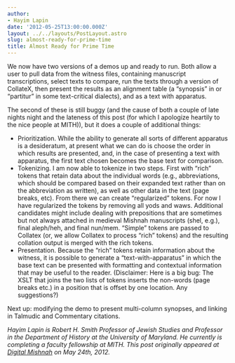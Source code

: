```yaml
---
author:
- Hayim Lapin
date: '2012-05-25T13:00:00.000Z'
layout: ../../layouts/PostLayout.astro
slug: almost-ready-for-prime-time
title: Almost Ready for Prime Time
---
```


We now have two versions of a demos up and ready to run. Both allow a user to pull data from the witness files, containing manuscript transcriptions, select texts to compare, run the texts through a version of CollateX, then present the results as an alignment table (a “synopsis” in or “partitur” in some text-critical dialects), and as a text with apparatus.

The second of these is still buggy (and the cause of both a couple of late nights night and the lateness of this post (for which I apologize heartily to the nice people at MITH)), but it does a couple of additional things:

- Prioritization. While the ability to generate all sorts of different apparatus is a desideratum, at present what we can do is choose the order in which results are presented, and, in the case of presenting a text with apparatus, the first text chosen becomes the base text for comparison.
- Tokenizing. I am now able to tokenize in two steps. First with “rich” tokens that retain data about the individual words (e.g., abbreviations, which should be compared based on their expanded text rather than on the abbreviation as written), as well as other data in the text (page breaks, etc). From there we can create “regularized” tokens. For now I have regularized the tokens by removing all yods and waws. Additional candidates might include dealing with prepositions that are sometimes but not always attached in medieval Mishnah manuscripts (shel, e.g.), final aleph/heh, and final nun/mem. “Simple” tokens are passed to Collatex (or, we allow Collatex to process “rich” tokens) and the resulting collation output is merged with the rich tokens.
- Presentation. Because the “rich” tokens retain information about the witness, it is possible to generate a “text-with-apparatus” in which the base text can be presented with formatting and contextual information that may be useful to the reader. (Disclaimer: Here is a big bug: The XSLT that joins the two lists of tokens inserts the non-words (page breaks etc.) in a position that is offset by one location. Any suggestions?)

Next up: modifying the demo to present multi-column synopses, and linking in Talmudic and Commentary citations.

_Hayim Lapin is Robert H. Smith Professor of Jewish Studies and Professor in the Department of History at the University of Maryland. He currently is completing a faculty fellowship at MITH. This post originally appeared at[ Digital Mishnah](http://www.digitalmishnah.org/uncategorized/housekeeping/) on May 24th, 2012._